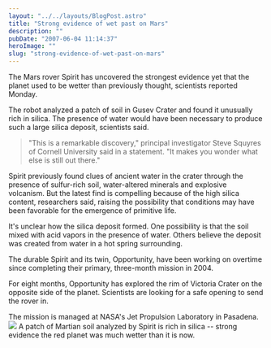 ```yaml
---
layout: "../../layouts/BlogPost.astro"
title: "Strong evidence of wet past on Mars"
description: ""
pubDate: "2007-06-04 11:14:37"
heroImage: ""
slug: "strong-evidence-of-wet-past-on-mars"
---
```


The Mars rover Spirit has uncovered the strongest evidence yet that the planet used to be wetter than previously thought, scientists reported Monday.

The robot analyzed a patch of soil in Gusev Crater and found it unusually rich in silica. The presence of water would have been necessary to produce such a large silica deposit, scientists said.

>"This is a remarkable discovery," principal investigator Steve Squyres of Cornell University said in a statement. "It makes you wonder what else is still out there."

Spirit previously found clues of ancient water in the crater through the presence of sulfur-rich soil, water-altered minerals and explosive volcanism. But the latest find is compelling because of the high silica content, researchers said, raising the possibility that conditions may have been favorable for the emergence of primitive life.

It's unclear how the silica deposit formed. One possibility is that the soil mixed with acid vapors in the presence of water. Others believe the deposit was created from water in a hot spring surrounding.

The durable Spirit and its twin, Opportunity, have been working on overtime since completing their primary, three-month mission in 2004.

For eight months, Opportunity has explored the rim of Victoria Crater on the opposite side of the planet. Scientists are looking for a safe opening to send the rover in.

The mission is managed at NASA's Jet Propulsion Laboratory in Pasadena.
![](/content/images/2013/Dec/spirit_sillica.jpg)
A patch of Martian soil analyzed by Spirit is rich in silica -- strong evidence the red planet was much wetter than it is now.
